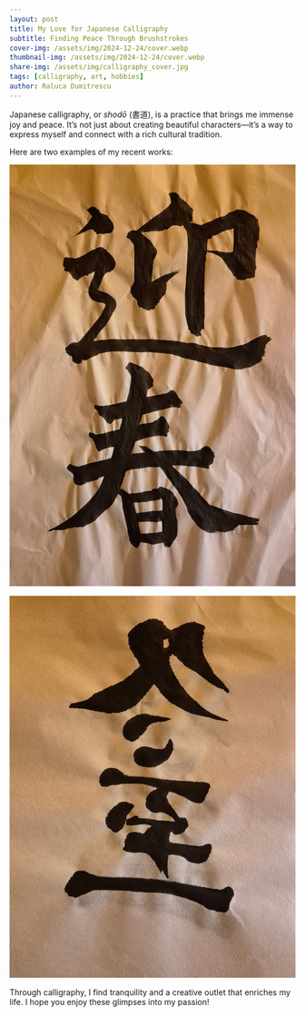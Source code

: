 ```yaml
---
layout: post
title: My Love for Japanese Calligraphy
subtitle: Finding Peace Through Brushstrokes
cover-img: /assets/img/2024-12-24/cover.webp
thumbnail-img: /assets/img/2024-12-24/cover.webp
share-img: /assets/img/calligraphy_cover.jpg
tags: [calligraphy, art, hobbies]
author: Raluca Dumitrescu
---
```


Japanese calligraphy, or _shodō_ (書道), is a practice that brings me immense joy and peace. It’s not just about creating beautiful characters—it’s a way to express myself and connect with a rich cultural tradition.

Here are two examples of my recent works:

![Calligraphy Work 1](/assets/img/2024-12-24/calligraphy1.jpg)

![Calligraphy Work 2](/assets/img/2024-12-24/calligraphy2.jpg)

Through calligraphy, I find tranquility and a creative outlet that enriches my life. I hope you enjoy these glimpses into my passion!
